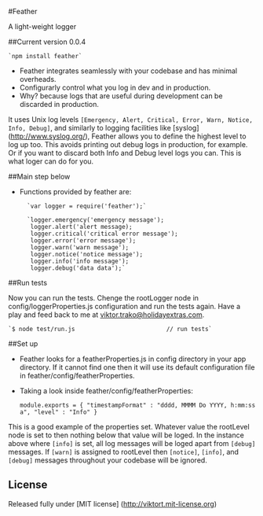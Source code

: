 #Feather

A light-weight logger

##Current version 0.0.4

    `npm install feather`

* Feather integrates seamlessly with your codebase and has minimal overheads.
* Configurarly control what you log in dev and in production.
* Why? because logs that are useful during development can be discarded in production.

It uses Unix log levels `[Emergency, Alert, Critical, Error, Warn, Notice, Info, Debug]`, and similarly to logging
facilities like [syslog] (http://www.syslog.org/), Feather allows you to define the highest level to log up too.
This avoids printing out debug logs in production, for example. Or if you want to discard both Info and Debug level logs
you can. This is what loger can do for you.

##Main step below

* Functions provided by feather are:

        `var logger = require('feather');`

        `logger.emergency('emergency message');
         logger.alert('alert message);
         logger.critical('critical error message');
         logger.error('error message');
         logger.warn('warn message');
         logger.notice('notice message');
         logger.info('info message');
         logger.debug('data data');`

##Run tests

Now you can run the tests. Chenge the rootLogger node in config/loggerProperties.js configuration and run the tests again.
Have a play and feed back to me at <viktor.trako@holidayextras.com>.

    `$ node test/run.js                          // run tests`

##Set up

* Feather looks for a featherProperties.js in config directory in your app directory. If it cannot find one then it will
use its default configuration file in feather/config/featherProperties.

* Taking a look inside feather/config/featherProperties:

    `module.exports = {
       "timestampFormat" : "dddd, MMMM Do YYYY, h:mm:ss a",
       "level" : "Info"
     }`

 This is a good example of the properties set. Whatever value the rootLevel node is set to then nothing below that
 value will be loged. In the instance above where `[info]` is set, all log messages will be loged apart from `[debug]`
 messages. If `[warn]` is assigned to rootLevel then `[notice]`, `[info]`, and `[debug]` messages throughout your
 codebase will be ignored.
 
## License

Released fully under [MIT license] (http://viktort.mit-license.org)
